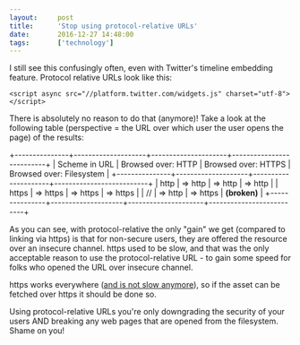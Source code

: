 ```yaml
---
layout:     post
title:      'Stop using protocol-relative URLs'
date:       2016-12-27 14:48:00
tags:       ['technology']
---
```


I still see this confusingly often, even with Twitter's timeline embedding feature. Protocol relative URLs
look like this:

```
<script async src="//platform.twitter.com/widgets.js" charset="utf-8"></script>
```

There is absolutely no reason to do that (anymore)! Take a look at the following table (perspective = the URL over which user the user opens the page) of the results:

+---------------+--------------------+---------------------+--------------------------+
| Scheme in URL | Browsed over: HTTP | Browsed over: HTTPS | Browsed over: Filesystem |
+---------------+--------------------+---------------------+--------------------------+
| http          | => http            | => http             | => http                  |
| https         | => https           | => https            | => https                 |
| //            | => http            | => https            | **(broken)**             |
+---------------+--------------------+---------------------+--------------------------+

As you can see, with protocol-relative the only "gain" we get (compared to linking via https) is that
for non-secure users, they are offered the resource over an insecure channel. https used to be slow,
and that was the only acceptable reason to use the protocol-relative URL - to gain some speed for folks
who opened the URL over insecure channel.

https works everywhere ([and is not slow anymore](https://www.paulirish.com/2010/the-protocol-relative-url/)),
so if the asset can be fetched over https it should be done so.

Using protocol-relative URLs you're only downgrading the security of your users AND breaking
any web pages that are opened from the filesystem. Shame on you!
